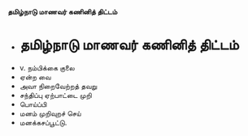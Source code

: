 **தமிழ்நாடு மாணவர் கணினித் திட்டம்**
- # தமிழ்நாடு மாணவர் கணினித் திட்டம்
- v. நம்பிக்கை குலை
- ஏன்ற வை
- அவா நிறைவேற்றத் தவறு
- சந்திப்பு ஏற்பாட்டை முறி
- பொய்ப்பி
- மனம் முறிவுறச் செய்
- மனக்கசப்பூட்டு.

